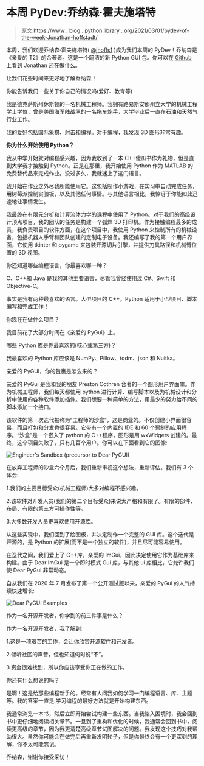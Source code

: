 # 本周 PyDev:乔纳森·霍夫施塔特

> 原文:[https://www . blog . python library . org/2021/03/01/pydev-of-the-week-Jonathan-hoffstadt/](https://www.blog.pythonlibrary.org/2021/03/01/pydev-of-the-week-jonathan-hoffstadt/)

本周，我们欢迎乔纳森·霍夫施塔特( [@jhoffs1](https://twitter.com/jhoffs1) )成为我们本周的 PyDev！乔纳森是《亲爱的 T2》的合著者。这是一个简洁的新 Python GUI 包。你可以在 [Github](https://github.com/hoffstadt) 上看到 Jonathan 还在做什么。

让我们花些时间来更好地了解乔纳森！

你能告诉我们一些关于你自己的情况吗(爱好、教育等)

我是德克萨斯州休斯顿的一名机械工程师。我拥有路易斯安那州立大学的机械工程学士学位，曾是美国海军陆战队的一名拖车炮手，大学毕业后一直在石油和天然气行业工作。

我的爱好包括国际象棋、射击和编程。对于编程，我发现 3D 图形非常有趣。

**你为什么开始使用 Python？**

我从中学开始就对编程感兴趣，因为我收到了一本 C++傻瓜书作为礼物，但是直到大学我才接触到 Python。正是在那里，我开始使用 Python 作为 MATLAB 的免费替代品来完成作业。没过多久，我就迷上了这门语言。

我开始在作业之外尽我所能使用它。这包括制作小游戏，在实习中自动完成任务，用树莓派控制实验板，以及其他任何事情。与其他语言相比，我惊讶于你能如此迅速地让事情发生。

我最终在有限元分析和计算流体力学的课程中使用了 Python。对于我们的高级设计顶点项目，我的团队的任务是构建一个弧焊 3D 打印机。作为接触编程最多的成员，我负责项目的软件方面，在这个项目中，我使用 Python 来控制所有的机械设备，包括机器人手臂和团队创建的定制电子设备。我还编写了我的第一个用户界面，它使用 tkinter 和 pygame 来包装开源切片引擎，并提供刀具路径和机械臂位置的 3D 视图。

你还知道哪些编程语言，你最喜欢哪一种？

C、C++和 Java 是我的其他主要语言，尽管我曾经使用过 C#、Swift 和 Objective-C。

事实是我有两种最喜欢的语言。大型项目的 C++。Python 适用于小型项目、脚本编写和完成工作！

你现在在做什么项目？

我目前花了大部分时间在《亲爱的 PyGui》上。

哪些 Python 库是你最喜欢的(核心或第三方)？

我最喜欢的 Python 库应该是 NumPy、Pillow、tqdm、json 和 Nuitka。

亲爱的 PyGUI，你的包裹是怎么来的？

亲爱的 PyGui 是我和我的朋友 Preston Cothren 合著的一个图形用户界面库。作为机械工程师，我们每天都使用 python 进行计算、编写脚本以及为机械设计和分析中使用的各种软件添加插件。我们想要一种简单的方法，用最少的努力给不同的脚本添加一个接口。

该软件的第一次迭代被称为“工程师的沙盒”，这是商业的。不仅创建小界面很容易，而且打包和分发也很容易。它带有一个内置的 IDE 和 60 个预制的应用程序。“沙盒”是一个嵌入了 python 的 C++程序，图形是用 wxWidgets 创建的。最终，这个项目失败了，只有几百个用户。你可以在下面看到它的图像:

![Engineer's Sandbox (precursor to Dear PyGUI)](../Images/1376693842875c1e3b85e25ddfa5ded4.png)

在放弃工程师的沙盒六个月后，我们重新审视这个想法，重新评估。我们有 3 个体会:

1.我们的主要目标受众(机械工程师)大多对编程不感兴趣。

2.该软件对开发人员(我们的第二个目标受众)来说太严格和有限了。有限的部件、布局、有限的第三方可操作性等。

3.大多数开发人员更喜欢使用开源库。

从这些实现中，我们回到了绘图板，并决定制作一个完整的 GUI 库。这个迭代是开源的，是 Python 的扩展(而不是一个独立的软件)，并且尽可能容易使用。

在迭代之间，我们爱上了 C++库，亲爱的 ImGui，因此决定使用它作为基础库来构建。由于 Dear ImGui 是一个即时模式 Gui 库，与其他 ui 库相比，它允许我们使 Dear PyGui 非常动态。

自从我们在 2020 年 7 月发布了第一个公开测试版以来，亲爱的 PyGui 的人气持续快速增长:

![Dear PyGUI Examples](../Images/e386aa4b230035c41ffff4a87da2cb4c.png)

作为一名开源开发者，你学到的前三件事是什么？

作为一名开源开发者，我了解到:

1.这是一项艰苦的工作，会让你欣赏开源软件和开发者。

2.倾听社区的声音，但也知道何时说“不”。

3.资金很难找到，所以你应该享受你正在做的工作。

你还有什么想说的吗？

是啊！这是给那些编程新手的。经常有人问我如何学习一门编程语言、库、主题等。我的答案一直是:学习编程的最好方法就是开始构建东西。

我通常浏览一本书，然后立即开始尝试构建一些东西。当我陷入困境时，我会回到书中更仔细地阅读相关章节。一旦到了重构和优化的时候，我通常会回到书中，阅读更高级的章节，因为我更清楚高级章节试图解决的问题。我发现这个技巧对我帮助很大。虽然你可能会在做完后再重新发明轮子，但是你最终会有一个更深刻的理解，你不太可能忘记。

乔纳森，谢谢你接受采访！